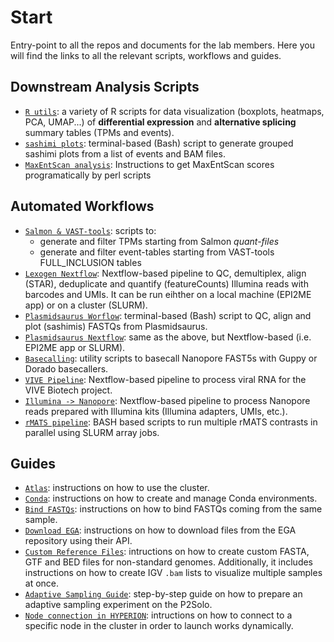 # Start

Entry-point to all the repos and documents for the lab members. Here you will find the links to all the relevant scripts, workflows and guides.

## Downstream Analysis Scripts

- [`R utils`](https://github.com/blazquezlab/R-utils): a variety of R scripts for data visualization (boxplots, heatmaps, PCA, UMAP...) of **differential expression** and **alternative splicing** summary tables (TPMs and events).
- [`sashimi plots`](https://github.com/meryhidalgo/sashimiplots): terminal-based (Bash) script to generate grouped sashimi plots from a list of events and BAM files.
- [`MaxEntScan analysis`](https://github.com/blazquezlab/MaxEntScan): Instructions to get MaxEntScan scores programatically by perl scripts


## Automated Workflows

- [`Salmon & VAST-tools`](https://github.com/blazquezlab/Salmon-VAST_tools): scripts to:
  - generate and filter TPMs starting from Salmon *quant-files*
  - generate and filter event-tables starting from VAST-tools FULL_INCLUSION tables
- [`Lexogen Nextflow`](https://github.com/blazquezlab/lexogen_pipeline): Nextflow-based pipeline to QC, demultiplex, align (STAR), deduplicate and quantify (featureCounts) Illumina reads with barcodes and UMIs. It can be run eihther on a local machine (EPI2ME app) or on a cluster (SLURM).
- [`Plasmidsaurus Worflow`](https://github.com/blazquezlab/plasmidsaurus_workflow): terminal-based (Bash) script to QC, align and plot (sashimis) FASTQs from Plasmidsaurus.
- [`Plasmidsaurus Nextflow`](https://github.com/blazquezlab/plasmidsaurus_nextflow): same as the above, but Nextflow-based (i.e. EPI2ME app or SLURM).
- [`Basecalling`](https://github.com/blazquezlab/basecalling): utility scripts to basecall Nanopore FAST5s with Guppy or Dorado basecallers.
- [`VIVE Pipeline`](https://github.com/blazquezlab/vive-pipeline): Nextflow-based pipeline to process viral RNA for the VIVE Biotech project.
- [`Illumina -> Nanopore`](https://github.com/blazquezlab/illumina2nanopore): Nextflow-based pipeline to process Nanopore reads prepared with Illumina kits (Illumina adapters, UMIs, etc.).
- [`rMATS pipeline`](https://github.com/blazquezlab/rmats_pipeline): BASH based scripts to run multiple rMATS contrasts in parallel using SLURM array jobs.


## Guides

- [`Atlas`](https://github.com/blazquezlab/1-Access-to-Atlas-and-Instructions): instructions on how to use the cluster.
- [`Conda`](https://github.com/blazquezlab/conda_envs): instructions on how to create and manage Conda environments.
- [`Bind FASTQs`](https://github.com/blazquezlab/binding_FASTQs): instructions on how to bind FASTQs coming from the same sample.
- [`Download EGA`](https://github.com/blazquezlab/download_pyega): instructions on how to download files from the EGA repository using their API.
- [`Custom Reference Files`](https://github.com/blazquezlab/custom_references): intructions on how to create custom FASTA, GTF and BED files for non-standard genomes. Additionally, it includes instructions on how to create IGV `.bam` lists to visualize multiple samples at once.
- [`Adaptive Sampling Guide`](https://github.com/blazquezlab/adaptive_sampling): step-by-step guide on how to prepare an adaptive sampling experiment on the P2Solo.
- [`Node connection in HYPERION`](https://github.com/blazquezlab/node_connection): intructions on how to connect to a specific node in the cluster in order to launch works dynamically.
